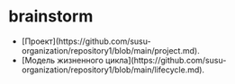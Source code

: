 # brainstorm
<ul>
  <li>[Проект](https://github.com/susu-organization/repository1/blob/main/project.md).</li>
  <li>[Модель жизненного цикла](https://github.com/susu-organization/repository1/blob/main/lifecycle.md).</li>
</ul>
